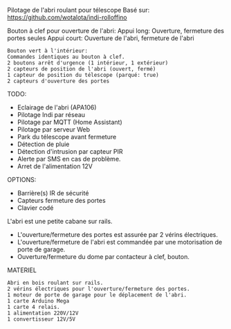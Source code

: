 Pilotage de l'abri roulant pour télescope
Basé sur: https://github.com/wotalota/indi-rolloffino

Bouton à clef pour ouverture de l'abri:
    Appui long: Ouverture, fermeture des portes seules
    Appui court: Ouverture de l'abri, fermeture de l'abri
  
    Bouton vert à l'intérieur:
    Commandes identiques au bouton à clef.
    2 boutons arrêt d'urgence (1 intérieur, 1 extérieur)
    2 capteurs de position de l'abri (ouvert, fermé)
    1 capteur de position du télescope (parqué: true)
    2 capteurs d'ouverture des portes
  
TODO:
- Eclairage de l'abri (APA106)
- Pilotage Indi par réseau
- Pilotage par MQTT (Home Assistant)
- Pilotage par serveur Web
- Park du télescope avant fermeture
- Détection de pluie
- Détection d'intrusion par capteur PIR
- Alerte par SMS en cas de problème.  
- Arret de l'alimentation 12V
  
OPTIONS:
- Barrière(s) IR de sécurité
- Capteurs fermeture des portes
- Clavier codé
  
L'abri est une petite cabane sur rails.
- L'ouverture/fermeture des portes est assurée par 2 vérins électriques.
- L'ouverture/fermeture de l'abri est commandée par une motorisation de porte de garage.
- Ouverture/fermeture du dome par contacteur à clef, bouton.

MATERIEL

    Abri en bois roulant sur rails.
    2 vérins électriques pour l'ouverture/fermeture des portes.
    1 moteur de porte de garage pour le déplacement de l'abri.
    1 carte Arduino Mega
    1 carte 4 relais.
    1 alimentation 220V/12V
    1 convertisseur 12V/5V
